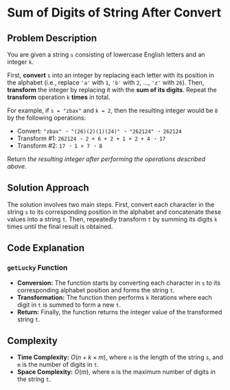 # Sum of Digits of String After Convert

## Problem Description

You are given a string `s` consisting of lowercase English letters and an integer `k`.

First, **convert** `s` into an integer by replacing each letter with its position in the alphabet (i.e., replace `'a'` with `1`, `'b'` with `2`, ..., `'z'` with `26`). Then, **transform** the integer by replacing it with the **sum of its digits**. Repeat the **transform** operation `k` **times** in total.

For example, if `s = "zbax"` and `k = 2`, then the resulting integer would be `8` by the following operations:

- Convert: `"zbax" ➝ "(26)(2)(1)(24)" ➝ "262124" ➝ 262124`
- Transform #1: `262124 ➝ 2 + 6 + 2 + 1 + 2 + 4 ➝ 17`
- Transform #2: `17 ➝ 1 + 7 ➝ 8`

Return *the resulting integer after performing the operations described above*.

## Solution Approach

The solution involves two main steps. First, convert each character in the string `s` to its corresponding position in the alphabet and concatenate these values into a string `t`. Then, repeatedly transform `t` by summing its digits `k` times until the final result is obtained.

## Code Explanation

### `getLucky` Function

- **Conversion:** The function starts by converting each character in `s` to its corresponding alphabet position and forms the string `t`.
- **Transformation:** The function then performs `k` iterations where each digit in `t` is summed to form a new `t`.
- **Return:** Finally, the function returns the integer value of the transformed string `t`.

## Complexity

- **Time Complexity:** $O(n + k \times m)$, where `n` is the length of the string `s`, and `m` is the number of digits in `t`.
- **Space Complexity:** $O(m)$, where `m` is the maximum number of digits in the string `t`.
